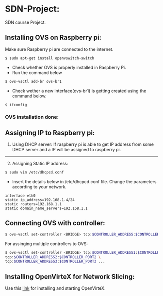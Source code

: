 # SDN-Project:

SDN course Project. 

## Installing OVS on Raspberry pi:

Make sure Raspberry pi are connected to the internet.
```sh
$ sudo apt-get install openvswitch-switch
```
- Check whether OVS is properly installed in Raspberry Pi. 
- Run the command below  
```sh
$ ovs-vsctl add-br ovs-br1
```
- Check wether a new interface(ovs-br1) is getting created using the command below.
```sh
$ ifconfig
```
### OVS installation done:


## Assigning IP to Raspberry pi:

1. Using DHCP server: 
If raspberry pi is able to get IP address from some DHCP server and a IP will be assigned to raspberry pi.
--------------

2. Assigning Static IP address:

```sh
$ sudo vim /etc/dhcpcd.conf
```
- Insert the details below in /etc/dhcpcd.conf file. Change the parameters according to your network.
```
interface eth0
static ip_address=192.168.1.4/24
static routers=192.168.1.1
static domain_name_servers=192.168.1.1
```

## Connecting OVS with controller:

```sh
$ ovs-vsctl set-controller <BRIDGE> tcp:$CONTROLLER_ADDRESS:$CONTROLLER_PORT
```
For assinging multiple controllers to OVS:

```sh
$ ovs-vsctl set-controller <BRIDGE> tcp:$CONTROLLER_ADDRESS1:$CONTROLLER_PORT1 \
tcp:$CONTROLLER_ADDRESS2:$CONTROLLER_PORT2 \
tcp:$CONTROLLER_ADDRESS3:$CONTROLLER_PORT3 ...
```

## Installing OpenVirteX for Network Slicing:

Use this [link](https://ovx.onlab.us/getting-started/installation/) for installing and starting OpenVirteX.







